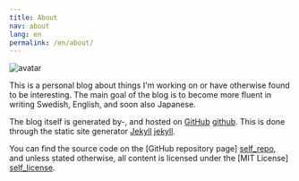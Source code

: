 ```yaml
---
title: About
nav: about
lang: en
permalink: /en/about/
---
```


<img src="{{ site.github.owner_gravatar_url }}" alt="avatar" class="about-avatar">

This is a personal blog about things I'm working on or have otherwise found to be interesting. The main goal of the blog is to become more fluent in writing Swedish, English, and soon also Japanese.

The blog itself is generated by-, and hosted on [GitHub] [github]. This is done through the static site generator [Jekyll] [jekyll].

You can find the source code on the [GitHub repository page] [self_repo], and unless stated otherwise, all content is licensed under the [MIT License] [self_license].

[github]: https://github.com
[jekyll]: http://jekyllrb.com
[self_repo]: https://github.com/Hexagenic/Hexagenic.github.io
[self_license]: https://github.com/Hexagenic/hexagenic.github.io/blob/master/LICENSE
